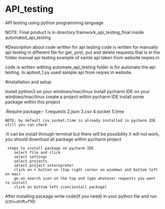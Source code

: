 # API_testing
API testing using python programming language

NOTE: Final product is in directory framwork_api_testing_final inside automated_api_testing


#Description about code written for api testing
code is written for manually api testing in different file for get, post, put and delete requests that is in the folder manual api testing example of samle api taken from website reqres.in

code is written withing automate_api_testing folder is for automate the api testing. In apitest_1.py used sample api from reqres.in website.


#installation and setup

Install python3 on your windows/mac/linux
Install pycharm IDE on your windows/mac/linux
create a project within pycharm IDE
install some package within this project

  :Require package:-
    1.requests
    2.json
    3.csv
    4.socket
    5.time
    
    NOTE: by default csv,socket,time is already installed in pycharm IDE still you can check 
  :It can be install through terminal but there will be possibility it will not work, you should download all package within pycharm project 
  
     steps to install package on pycharm IDE
        select file and click
        select settings
        select projects
        select project internpreter 
        click on + button on (top right cornor on windows and bottom left on mac)
        go on search icon on the top and type whatever requests you want to install 
        click on bottom left icon(install package)
 
 After installing package write code(if you need) in your python file and run (ctrl+shift+f10)
